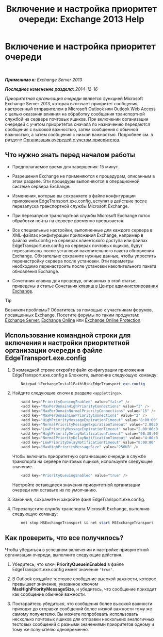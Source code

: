 ﻿---
title: 'Включение и настройка приоритет очереди: Exchange 2013 Help'
TOCTitle: Включение и настройка приоритет очереди
ms:assetid: 1975d85d-2f1d-4852-8d19-e74ba4ba3853
ms:mtpsurl: https://technet.microsoft.com/ru-ru/library/JJ891104(v=EXCHG.150)
ms:contentKeyID: 51408008
ms.date: 05/22/2018
mtps_version: v=EXCHG.150
ms.translationtype: MT
---

# Включение и настройка приоритет очереди

 

_**Применимо к:** Exchange Server 2013_

_**Последнее изменение раздела:** 2014-12-16_

*Приоритетная организация очереди* является функцией Microsoft Exchange Server 2013, которая включает приоритет сообщения, настроенный отправителем в Microsoft Outlook или Outlook Web Access с целью оказания влияния на обработку сообщения транспортной службой на сервере почтовых ящиков. При включении организации очередей с учетом приоритетов сначала по назначению передаются сообщения с высокой важностью, затем сообщения с обычной важностью, а затем сообщения с низкой важностью. Подробнее см. в разделе [Организация очередей с учетом приоритетов](priority-queuing-exchange-2013-help.md).

## Что нужно знать перед началом работы

  - Предполагаемое время для завершения: 15 минут.

  - Разрешения Exchange не применяются к процедурам, описанным в этом разделе. Эти процедуры выполняются в операционной системе сервера Exchange.

  - Изменения, которые вы сохраняете в файле конфигурации приложения EdgeTransport.exe.config, вступят в действие после перезапуска транспортной службы Microsoft Exchange.

  - При перезапуске транспортной службы Microsoft Exchange поток обработки почты на сервере временно прерывается.

  - Все специальные настройки, выполненные для каждого сервера в XML-файлах конфигурации приложения Exchange, например в файлах web.config на серверах клиентского доступа или файлах EdgeTransport.exe.config на серверах почтовых ящиков, будут перезаписаны после установки накопительного пакета обновления Exchange. Обязательно сохраните нужные данные, чтобы упростить перенастройку сервера после установки. Эти параметры необходимо перенастроить после установки накопительного пакета обновления Exchange.

  - Сочетания клавиш для процедур, описанных в этой статье, приведены в статье [Сочетания клавиш в Центре администрирования Exchange](keyboard-shortcuts-in-the-exchange-admin-center-exchange-online-protection-help.md).

> [!TIP]  
> Возникли проблемы? Обратитесь за помощью к участникам форумов, посвященных Exchange. Посетите форумы по таким продуктам: <a href="https://go.microsoft.com/fwlink/p/?linkid=60612">Exchange Server</a>, <a href="https://go.microsoft.com/fwlink/p/?linkid=267542">Exchange Online</a> или <a href="https://go.microsoft.com/fwlink/p/?linkid=285351">Exchange Online Protection</a>.


## Использование командной строки для включения и настройки приоритетной организации очереди в файле EdgeTransport.exe.config

1.  В командной строке откройте файл конфигурации приложения EdgeTransport.exe.config в Блокноте, выполнив следующую команду:
    
    ```powershell
        Notepad %ExchangeInstallPath%Bin\EdgeTransport.exe.config
    ```

2.  Найдите следующие ключи в разделе `<appSettings>`.
    
    ```powershell
        <add key="PriorityQueuingEnabled" value="false" />
        <add key="MaxPerDomainHighPriorityConnections" value="3" />
        <add key="MaxPerDomainNormalPriorityConnections" value="15" />
        <add key="MaxPerDomainLowPriorityConnections" value="2" />
        <add key="HighPriorityMessageExpirationTimeout" value="8:00:00" />
        <add key="NormalPriorityMessageExpirationTimeout" value="2.00:00:00" />
        <add key="LowPriorityMessageExpirationTimeout" value="2.00:00:00" />
        <add key="HighPriorityDelayNotificationTimeout" value="00:30:00" />
        <add key="NormalPriorityDelayNotificationTimeout" value="4:00:00" />
        <add key="LowPriorityDelayNotificationTimeout" value="8:00:00" />
        <add key="MaxHighPriorityMessageSize" value="250KB" />
    ```

    Чтобы включить приоритетную организацию очереди в службе транспорта на сервере почтовых ящиков, используйте следующее значение.

    ```powershell
        <add key="PriorityQueuingEnabled" value="true" />
    ```

    Настройте остающиеся значения приоритетной организации очереди или оставьте их по умолчанию.

3.  Закончив, сохраните и закройте файл EdgeTransport.exe.config.

4.  Перезапустите службу транспорта Microsoft Exchange, выполнив следующую команду:
    
    ```powershell
        net stop MSExchangeTransport && net start MSExchangeTransport
    ```

## Как проверить, что все получилось?

Чтобы убедиться в успешном включении и настройке приоритетной организации очереди, выполните следующие действия.

1.  Убедитесь, что ключ **PriorityQueueinEnabled** в файле EdgeTransport.exe.config имеет значение `"true"`.

2.  В Outlook создайте тестовое сообщение высокой важности, которое превышает значение, указанное ключом **MaxHighPriorityMessageSize**, и убедитесь, что сообщение приходит как сообщение обычной важности.

3.  Постарайтесь убедиться, что сообщения более высокой важности приходят до отправки сообщений более низкой важности тому же самому получателю. Вы можете попробовать использовать несколько почтовых ящиков для отправки нескольких аналогичных тестовых сообщений с разными значениями приоритетов одному и тому же получателю одновременно.

